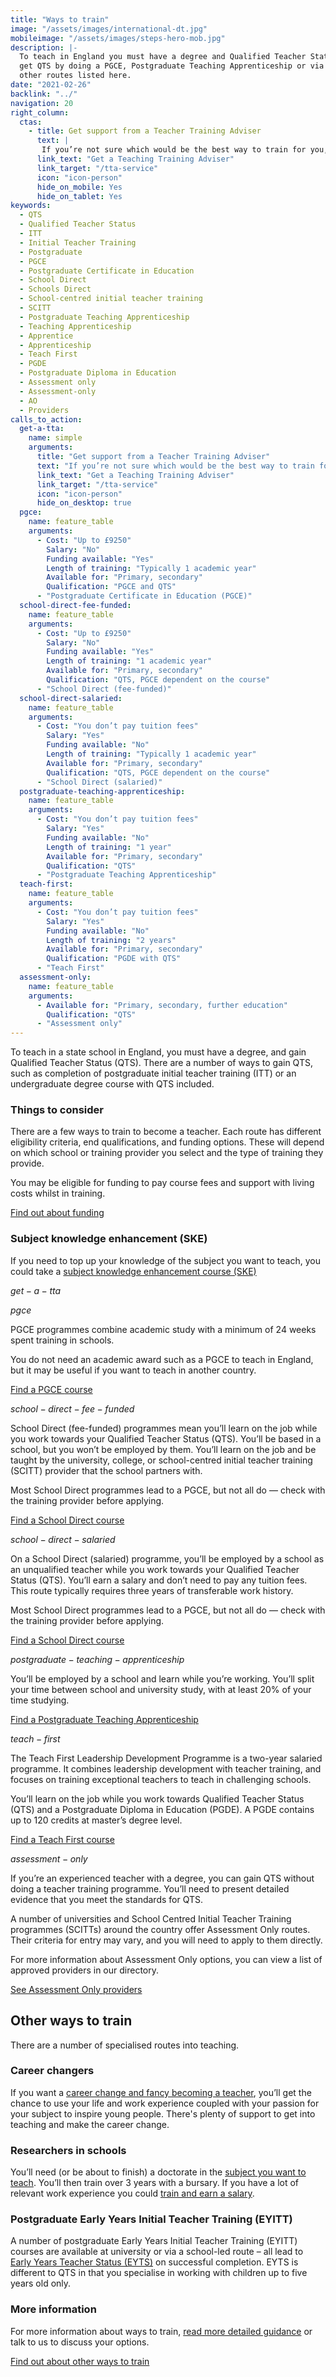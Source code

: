 ```yaml
---
title: "Ways to train"
image: "/assets/images/international-dt.jpg"
mobileimage: "/assets/images/steps-hero-mob.jpg"
description: |-
  To teach in England you must have a degree and Qualified Teacher Status. You can
  get QTS by doing a PGCE, Postgraduate Teaching Apprenticeship or via one of the 
  other routes listed here.
date: "2021-02-26"
backlink: "../"	
navigation: 20
right_column:
  ctas:
    - title: Get support from a Teacher Training Adviser
      text: |
       If you’re not sure which would be the best way to train for you, you can get personalised support from a Teacher Training Adviser.
      link_text: "Get a Teaching Training Adviser"
      link_target: "/tta-service"
      icon: "icon-person"
      hide_on_mobile: Yes
      hide_on_tablet: Yes
keywords:
  - QTS
  - Qualified Teacher Status
  - ITT
  - Initial Teacher Training
  - Postgraduate
  - PGCE
  - Postgraduate Certificate in Education
  - School Direct
  - Schools Direct
  - School-centred initial teacher training
  - SCITT
  - Postgraduate Teaching Apprenticeship
  - Teaching Apprenticeship
  - Apprentice
  - Apprenticeship
  - Teach First
  - PGDE
  - Postgraduate Diploma in Education
  - Assessment only
  - Assessment-only
  - AO
  - Providers
calls_to_action:
  get-a-tta:
    name: simple
    arguments:
      title: "Get support from a Teacher Training Adviser"
      text: "If you’re not sure which would be the best way to train for you, you can get personalised support from a Teacher Training Adviser."
      link_text: "Get a Teaching Training Adviser"
      link_target: "/tta-service"
      icon: "icon-person"
      hide_on_desktop: true
  pgce:
    name: feature_table
    arguments:
      - Cost: "Up to £9250"
        Salary: "No"
        Funding available: "Yes"
        Length of training: "Typically 1 academic year"
        Available for: "Primary, secondary"
        Qualification: "PGCE and QTS"
      - "Postgraduate Certificate in Education (PGCE)"
  school-direct-fee-funded:
    name: feature_table
    arguments:
      - Cost: "Up to £9250"
        Salary: "No"
        Funding available: "Yes"
        Length of training: "1 academic year"
        Available for: "Primary, secondary"
        Qualification: "QTS, PGCE dependent on the course"
      - "School Direct (fee-funded)"
  school-direct-salaried:
    name: feature_table
    arguments:
      - Cost: "You don’t pay tuition fees"
        Salary: "Yes"
        Funding available: "No"
        Length of training: "Typically 1 academic year"
        Available for: "Primary, secondary"
        Qualification: "QTS, PGCE dependent on the course"
      - "School Direct (salaried)"
  postgraduate-teaching-apprenticeship:
    name: feature_table
    arguments:
      - Cost: "You don’t pay tuition fees"
        Salary: "Yes"
        Funding available: "No"
        Length of training: "1 year"
        Available for: "Primary, secondary"
        Qualification: "QTS"
      - "Postgraduate Teaching Apprenticeship"
  teach-first:
    name: feature_table
    arguments:
      - Cost: "You don’t pay tuition fees"
        Salary: "Yes"
        Funding available: "No"
        Length of training: "2 years"
        Available for: "Primary, secondary"
        Qualification: "PGDE with QTS"
      - "Teach First"
  assessment-only:
    name: feature_table
    arguments:
      - Available for: "Primary, secondary, further education"
        Qualification: "QTS"
      - "Assessment only"
---
```


To teach in a state school in England, you must have a degree, and gain Qualified Teacher Status (QTS). There are a number of ways to gain QTS, such as completion of postgraduate initial teacher training (ITT) or an undergraduate degree course with QTS included.

### Things to consider

There are a few ways to train to become a teacher. Each route has different eligibility criteria, end qualifications, and funding options. These will depend on which school or training provider you select and the type of training they provide. 

You may be eligible for funding to pay course fees and support with living costs whilst in training.

<p class="call-to-action__action">
  <a href="/funding-your-training">Find out about <span>funding</span></a>
</p>

### Subject knowledge enhancement (SKE)

If you need to top up your knowledge of the subject you want to teach, you could take a [subject knowledge enhancement course (SKE)](/guidance/become-a-teacher-in-england#subject-knowledge-enhancement-courses)

$get-a-tta$

$pgce$

PGCE programmes combine academic study with a minimum of 24 weeks spent training in schools.

You do not need an academic award such as a PGCE to teach in England, but it may be useful if you want to teach in another country.

<p class="call-to-action__action">
  <a href="https://www.gov.uk/find-postgraduate-teacher-training-courses">Find a PGCE <span>course</span></a>
</p>

$school-direct-fee-funded$

School Direct (fee-funded) programmes mean you’ll learn on the job while you work towards your Qualified Teacher Status (QTS). You’ll be based in a school, but you won’t be employed by them. You’ll learn on the job and be taught by the university, college, or school-centred initial teacher training (SCITT) provider that the school partners with.

Most School Direct programmes lead to a PGCE, but not all do — check with the training provider before applying.

<p class="call-to-action__action">
  <a href="https://www.gov.uk/find-postgraduate-teacher-training-courses">Find a School Direct <span>course</span></a>
</p>

$school-direct-salaried$

On a School Direct (salaried) programme, you’ll be employed by a school as an unqualified teacher while you work towards your Qualified Teacher Status (QTS). You’ll earn a salary and don’t need to pay any tuition fees. This route typically requires three years of transferable work history.

Most School Direct programmes lead to a PGCE, but not all do — check with the training provider before applying.

<p class="call-to-action__action">
  <a href="https://www.gov.uk/find-postgraduate-teacher-training-courses">Find a School Direct <span>course</span></a>
</p>

$postgraduate-teaching-apprenticeship$

You’ll be employed by a school and learn while you’re working. You’ll split your time between school and university study, with at least 20% of your time studying.

<p class="call-to-action__action">
  <a href="https://www.gov.uk/find-postgraduate-teacher-training-courses">Find a Postgraduate Teaching <span>Apprenticeship</span></a>
</p>

$teach-first$

The Teach First Leadership Development Programme is a two-year salaried programme. It combines leadership development with teacher training, and focuses on training exceptional teachers to teach in challenging schools.

You’ll learn on the job while you work towards Qualified Teacher Status (QTS) and a Postgraduate Diploma in Education (PGDE). A PGDE contains up to 120 credits at master’s degree level.

<p class="call-to-action__action">
  <a href="https://www.teachfirst.org.uk/">Find a Teach First <span>course</span></a>
</p>

$assessment-only$

If you’re an experienced teacher with a degree, you can gain QTS without doing a teacher training programme. You’ll need to present detailed evidence that you meet the standards for QTS.

A number of universities and School Centred Initial Teacher Training programmes (SCITTs) around the country offer Assessment Only routes. Their criteria for entry may vary, and you will need to apply to them directly.

For more information about Assessment Only options, you can view a list of approved providers in our directory.

<p class="call-to-action__action">
  <a href="/assessment-only-providers">See Assessment Only <span>providers</span></a>
</p>  

## Other ways to train

There are a number of specialised routes into teaching. 

### Career changers

If you want a [career change and fancy becoming a teacher](/guidance/become-a-teacher-in-england#career-changers), you’ll get the chance to use your life and work experience coupled with your passion for your subject to inspire young people. There's plenty of support to get into teaching and make the career change.

### Researchers in schools

You’ll need (or be about to finish) a doctorate in the [subject you want to teach](/guidance/become-a-teacher-in-england#researchers-in-schools-candidates-with-a-doctorate). You’ll then train over 3 years with a bursary. If you have a lot of relevant work experience you could [train and earn a salary](https://thebrilliantclub.org/researchers-in-schools/ris-applicants/ris-training-routes/salary-route/).

### Postgraduate Early Years Initial Teacher Training (EYITT)

A number of postgraduate Early Years Initial Teacher Training (EYITT) courses are available at university or via a school-led route – all lead to [Early Years Teacher Status (EYTS)](/guidance/become-a-teacher-in-england#teaching-under-fives) on successful completion. EYTS is different to QTS in that you specialise in working with children up to five years old only.

### More information

For more information about ways to train, [read more detailed guidance](/guidance/become-a-teacher-in-england) or talk to us to discuss your options.  

<div class="call-to-action__action">
  <a href="/guidance/become-a-teacher-in-england">Find out about other ways to <span>train</span></a>
</div>
